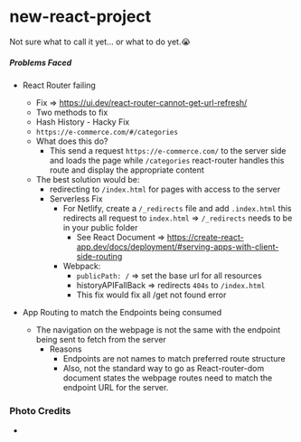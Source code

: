 # new-react-project
Not sure what to call it yet... or what to do yet.😭


##### Problems Faced
- React Router failing 
  - Fix => https://ui.dev/react-router-cannot-get-url-refresh/
  - Two methods to fix 
  - Hash History - Hacky Fix
  - ```https://e-commerce.com/#/categories```
  - What does this do?
    - This send a request ```https://e-commerce.com/``` to the server side and loads the page while ```/categories``` react-router handles this route and display the appropriate content
  - The best solution would be:
    -  redirecting to ```/index.html``` for pages with access to the server
    - Serverless Fix
      - For Netlify, create a ```/_redirects``` file and add ```.index.html``` this redirects all request to ```index.html``` => ```/_redirects``` needs to be in your public folder
        - See React Document => https://create-react-app.dev/docs/deployment/#serving-apps-with-client-side-routing
      - Webpack:
        - ```publicPath: /``` => set the base url for all resources 
        - historyAPIFallBack => redirects ```404s``` to ```/index.html```
        - This fix would fix all /get <Content> not found error

- App Routing to match the Endpoints being consumed
  - The navigation on the webpage is not the same with the endpoint being sent to fetch from the server
    - Reasons
      - Endpoints are not names to match preferred route structure
      - Also, not the standard way to go as React-router-dom document states the webpage routes need to match the endpoint URL for the server.



### Photo Credits
- 